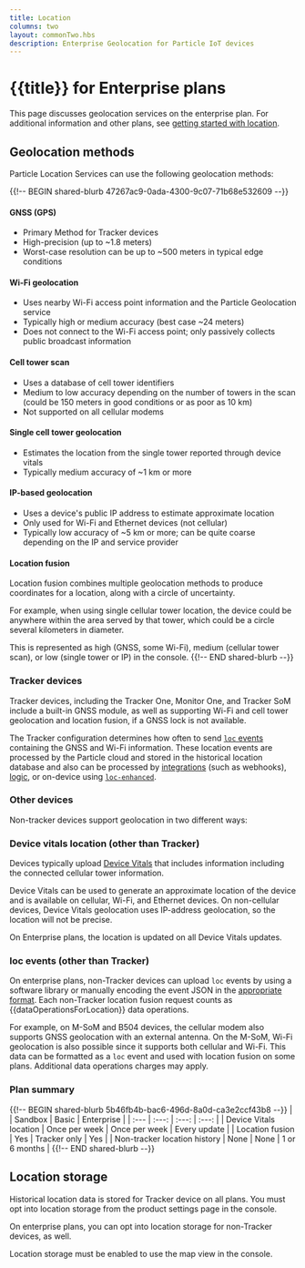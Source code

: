 ```yaml
---
title: Location
columns: two
layout: commonTwo.hbs
description: Enterprise Geolocation for Particle IoT devices
---
```


# {{title}} for Enterprise plans

This page discusses geolocation services on the enterprise plan. For additional information and other plans, see [getting started with location](/getting-started/cloud/location/).

## Geolocation methods

Particle Location Services can use the following geolocation methods:

{{!-- BEGIN shared-blurb 47267ac9-0ada-4300-9c07-71b68e532609 --}}
#### GNSS (GPS)
- Primary Method for Tracker devices
- High-precision (up to ~1.8 meters)
- Worst-case resolution can be up to ~500 meters in typical edge conditions

#### Wi-Fi geolocation
- Uses nearby Wi-Fi access point information and the Particle Geolocation service
- Typically high or medium accuracy (best case ~24 meters)
- Does not connect to the Wi-Fi access point; only passively collects public broadcast information

#### Cell tower scan
- Uses a database of cell tower identifiers
- Medium to low accuracy depending on the number of towers in the scan (could be 150 meters in good conditions or as poor as 10 km)
- Not supported on all cellular modems

#### Single cell tower geolocation
- Estimates the location from the single tower reported through device vitals
- Typically medium accuracy of ~1 km or more

#### IP-based geolocation
- Uses a device's public IP address to estimate approximate location
- Only used for Wi-Fi and Ethernet devices (not cellular)
- Typically low accuracy of ~5 km or more; can be quite coarse depending on the IP and service provider

#### Location fusion

Location fusion combines multiple geolocation methods to produce coordinates for a location, along with a circle of uncertainty.

For example, when using single cellular tower location, the device could be anywhere within the area served by that tower, 
which could be a circle several kilometers in diameter. 

This is represented as high (GNSS, some Wi-Fi), medium (cellular tower scan), 
or low (single tower or IP) in the console.
{{!-- END shared-blurb --}}


### Tracker devices

Tracker devices, including the Tracker One, Monitor One, and Tracker SoM include a built-in GNSS module, as well as supporting
Wi-Fi and cell tower geolocation and location fusion, if a GNSS lock is not available.

The Tracker configuration determines how often to send [`loc` events](/reference/cloud-apis/api/#tracker-location-events) containing the GNSS and Wi-Fi information. These location 
events are processed by the Particle cloud and stored in the historical location database and also can be processed by 
[integrations](/integrations/introduction/) (such as webhooks), [logic](/getting-started/logic-ledger/logic/), or on-device using [`loc-enhanced`](/reference/cloud-apis/api/#enhanced-location-events).

### Other devices

Non-tracker devices support geolocation in two different ways:

### Device vitals location (other than Tracker)

Devices typically upload [Device Vitals](/getting-started/console/device-vitals/) that includes information including the connected cellular tower information.

Device Vitals can be used to generate an approximate location of the device and is available on cellular, Wi-Fi, and Ethernet devices. On non-cellular devices, Device Vitals geolocation uses
IP-address geolocation, so the location will not be precise.

On Enterprise plans, the location is updated on all Device Vitals updates.

### loc events (other than Tracker)

On enterprise plans, non-Tracker devices can upload `loc` events by using a software library or manually encoding the event JSON in the
[appropriate format](/reference/cloud-apis/api/#tracker-location-events). Each non-Tracker location fusion request counts 
as {{dataOperationsForLocation}} data operations.

For example, on M-SoM and B504 devices, the cellular modem also supports GNSS geolocation with an external antenna. 
On the M-SoM, Wi-Fi geolocation is also possible since it supports both cellular and Wi-Fi. This data can be formatted
as a `loc` event and used with location fusion on some plans. Additional data operations charges may apply.

### Plan summary

{{!-- BEGIN shared-blurb 5b46fb4b-bac6-496d-8a0d-ca3e2ccf43b8 --}}
| | Sandbox | Basic | Enterprise |
| :--- | :---: | :---: | :---: |
| Device Vitals location | Once per week | Once per week | Every update |
| Location fusion | Yes | Tracker only | Yes |
| Non-tracker location history | None | None | 1 or 6 months |
{{!-- END shared-blurb --}}


## Location storage

Historical location data is stored for Tracker device on all plans. You must opt into location storage from the product settings page in the console.

On enterprise plans, you can opt into location storage for non-Tracker devices, as well.

Location storage must be enabled to use the map view in the console.



